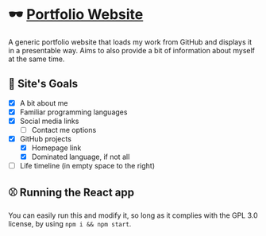 # 🕶️ [Portfolio Website](https://srcjosh.com/)
A generic portfolio website that loads my work from GitHub and displays it in a presentable way. Aims to also provide a bit of information about myself at the same time.

## 🚩 Site's Goals
- [x] A bit about me
- [x] Familiar programming languages
- [x] Social media links
  - [ ] Contact me options
- [x] GitHub projects
  - [x] Homepage link
  - [x] Dominated language, if not all
- [ ] Life timeline (in empty space to the right)

## ⚾ Running the React app
You can easily run this and modify it, so long as it complies with the GPL 3.0 license, by using `npm i && npm start`.
